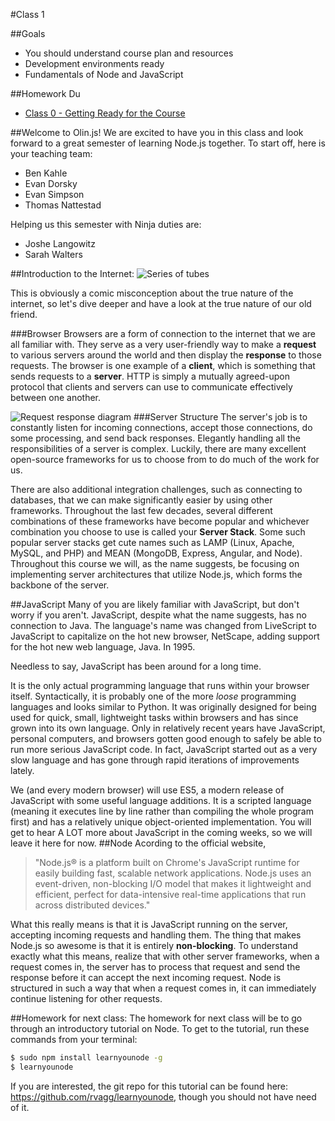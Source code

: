 #Class 1

##Goals
- You should understand course plan and resources
- Development environments ready
- Fundamentals of Node and JavaScript

##Homework Du
* [Class 0 - Getting Ready for the Course](../class0/README.md)

##Welcome to Olin.js!
We are excited to have you in this class and look forward to a great semester of learning Node.js together. To start off, here is your teaching team:

- Ben Kahle
- Evan Dorsky
- Evan Simpson
- Thomas Nattestad

Helping us this semester with Ninja duties are:
- Joshe Langowitz
- Sarah Walters

##Introduction to the Internet:
![Series of tubes](http://crackerdiet.net/pub/Tedstevenstubesomgwhat.jpg)

This is obviously a comic misconception about the true nature of the internet, so let's dive deeper and have a look at the true nature of our old friend.

###Browser
Browsers are a form of connection to the internet that we are all familiar with. They serve as a very user-friendly way to make a **request** to various servers around the world and then display the **response** to those requests. The browser is one example of a **client**, which is something that sends requests to a **server**. HTTP is simply a mutually agreed-upon protocol that clients and servers can use to communicate effectively between one another.

![Request response diagram](http://docstore.mik.ua/orelly/weblinux2/modperl/figs/pmp_0101.gif)
###Server Structure
The server's job is to constantly listen for incoming connections, accept those connections, do some processing, and send back responses. Elegantly handling all the responsibilities of a server is complex. Luckily, there are many excellent open-source frameworks for us to choose from to do much of the work for us.

There are also additional integration challenges, such as connecting to databases, that we can make significantly easier by using other frameworks. Throughout the last few decades, several different combinations of these frameworks have become popular and whichever combination you choose to use is called your **Server Stack**. Some such popular server stacks get cute names such as LAMP (Linux, Apache, MySQL, and PHP) and MEAN (MongoDB, Express, Angular, and Node). Throughout this course we will, as the name suggests, be focusing on implementing server architectures that utilize Node.js, which forms the backbone of the server.

##JavaScript
Many of you are likely familiar with JavaScript, but don't worry if you aren't. JavaScript, despite what the name suggests, has no connection to Java. The language's name was changed from LiveScript to JavaScript to capitalize on the hot new browser, NetScape, adding support for the hot new web language, Java. In 1995.

Needless to say, JavaScript has been around for a long time.

It is the only actual programming language that runs within your browser itself. Syntactically, it is probably one of the more *loose* programming languages and looks similar to Python. It was originally designed for being used for quick, small, lightweight tasks within browsers and has since grown into its own language. Only in relatively recent years have JavaScript, personal computers, and browsers gotten good enough to safely be able to run more serious JavaScript code. In fact, JavaScript started out as a very slow language and has gone through rapid iterations of improvements lately.

We (and every modern browser) will use ES5, a modern release of JavaScript with some useful language additions. It is a scripted language (meaning it executes line by line rather than compiling the whole program first) and has a relatively unique object-oriented implementation. You will get to hear A LOT more about JavaScript in the coming weeks, so we will leave it here for now.
##Node
Acording to the official website,
>"Node.js® is a platform built on Chrome's JavaScript runtime for easily building fast, scalable network applications. Node.js uses an event-driven, non-blocking I/O model that makes it lightweight and efficient, perfect for data-intensive real-time applications that run across distributed devices."

What this really means is that it is JavaScript running on the server, accepting incoming requests and handling them. The thing that makes Node.js so awesome is that it is entirely **non-blocking**. To understand exactly what this means, realize that with other server frameworks, when a request comes in, the server has to process that request and send the response before it can accept the next incoming request. Node is structured in such a way that when a request comes in, it can immediately continue listening for other requests.

##Homework for next class:
The homework for next class will be to go through an introductory tutorial on Node. To get to the tutorial, run these commands from your terminal:
```sh
$ sudo npm install learnyounode -g
$ learnyounode
```
If you are interested, the git repo for this tutorial can be found here: https://github.com/rvagg/learnyounode, though you should not have need of it.
